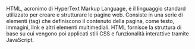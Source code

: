 HTML, acronimo di HyperText Markup Language, è il linguaggio standard utilizzato per creare e strutturare le pagine web. Consiste in una serie di elementi (tag) che definiscono il contenuto della pagina, come testo, immagini, link e altri elementi multimediali. HTML fornisce la struttura di base su cui vengono poi applicati stili CSS e funzionalità interattive tramite JavaScript.
